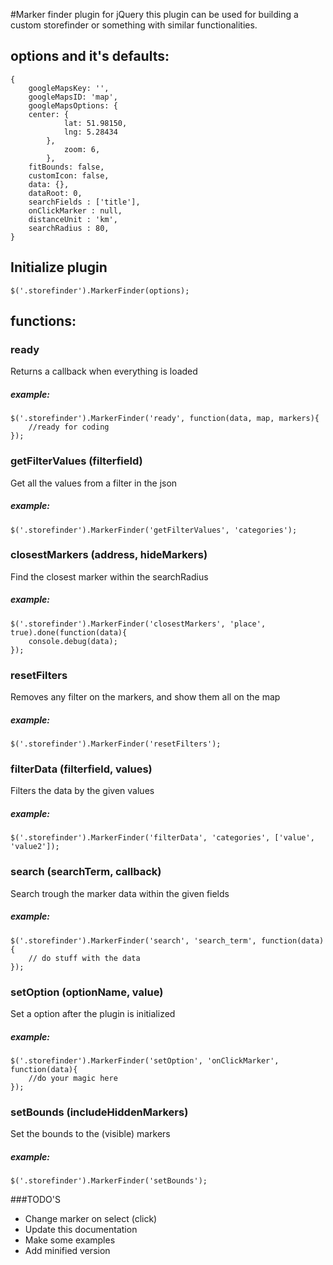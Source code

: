 #Marker finder plugin for jQuery
this plugin can be used for building a custom storefinder or something with similar functionalities.

## options and it's defaults:

	{
		googleMapsKey: '',
		googleMapsID: 'map',
		googleMapsOptions: {
		center: {
				lat: 51.98150,
				lng: 5.28434
			},
				zoom: 6,
			},
		fitBounds: false,
		customIcon: false,
		data: {},
		dataRoot: 0,
		searchFields : ['title'],
		onClickMarker : null,
		distanceUnit : 'km',
		searchRadius : 80,
	}

## Initialize plugin
    $('.storefinder').MarkerFinder(options);

## functions:

### ready
Returns a callback when everything is loaded

##### example:
    $('.storefinder').MarkerFinder('ready', function(data, map, markers){
        //ready for coding
    });

### getFilterValues (filterfield)
Get all the values from a filter in the json

##### example:
    $('.storefinder').MarkerFinder('getFilterValues', 'categories');

### closestMarkers (address, hideMarkers)
Find the closest marker within the searchRadius

##### example:
    $('.storefinder').MarkerFinder('closestMarkers', 'place', true).done(function(data){
        console.debug(data);
    });

### resetFilters
Removes any filter on the markers, and show them all on the map

##### example:
    $('.storefinder').MarkerFinder('resetFilters');

### filterData (filterfield, values)
Filters the data by the given values

##### example:
    $('.storefinder').MarkerFinder('filterData', 'categories', ['value', 'value2']);

### search (searchTerm, callback)
Search trough the marker data within the given fields

##### example:
    $('.storefinder').MarkerFinder('search', 'search_term', function(data){
        // do stuff with the data
    });

### setOption (optionName, value)
Set a option after the plugin is initialized

##### example:
    $('.storefinder').MarkerFinder('setOption', 'onClickMarker', function(data){
        //do your magic here
    });

### setBounds (includeHiddenMarkers)
Set the bounds to the (visible) markers

##### example:
    $('.storefinder').MarkerFinder('setBounds');


###TODO'S
* Change marker on select (click)
* Update this documentation
* Make some examples
* Add minified version
